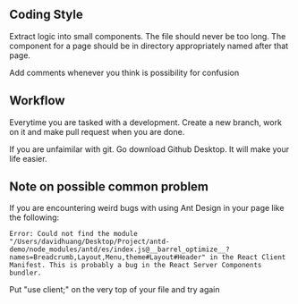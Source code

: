 ## Coding Style

Extract logic into small components. The file should never be too long. The component for a page should be in directory appropriately named after that page. 

Add comments whenever you think is possibility for confusion

## Workflow

Everytime you are tasked with a development. Create a new branch, work on it and make pull request when you are done.

If you are unfaimilar with git. Go download Github Desktop. It will make your life easier.


## Note on possible common problem
If you are encountering weird bugs with using Ant Design in your page like the following:

```
Error: Could not find the module "/Users/davidhuang/Desktop/Project/antd-demo/node_modules/antd/es/index.js@__barrel_optimize__?names=Breadcrumb,Layout,Menu,theme#Layout#Header" in the React Client Manifest. This is probably a bug in the React Server Components bundler.
```

Put "use client;" on the very top of your file and try again
